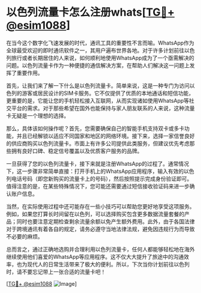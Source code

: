 # 以色列流量卡怎么注册whats[[TG💪+ @esim1088](https://t.me/s/esim1088)]

在当今这个数字化飞速发展的时代，通讯工具的重要性不言而喻。WhatsApp作为全球最受欢迎的即时通讯软件之一，其用户遍布世界各地。对于许多计划前往以色列旅行或者长期居住的人来说，如何顺利地使用WhatsApp成为了一个亟需解决的问题。以色列流量卡作为一种便捷的通信解决方案，在帮助人们解决这一问题上发挥了重要作用。

首先，让我们来了解一下什么是以色列流量卡。简单来说，这是一种专门为访问以色列的游客或居民设计的SIM卡服务。它不仅提供了优质的本地通话和短信功能，更重要的是，它能让您的手机轻松接入互联网，从而实现诸如使用WhatsApp等社交平台的需求。对于那些希望在国外也能保持与家人朋友联系的人来说，这种流量卡无疑是一个理想的选择。

那么，具体该如何操作呢？首先，您需要确保自己的智能手机支持双卡或多卡功能，并且已经解锁以适应不同国家和地区的网络环境。接下来，选择一家信誉良好的供应商购买以色列流量卡。市面上有许多公司提供此类服务，但建议优先考虑那些拥有良好口碑、稳定信号覆盖以及优质客户服务的品牌。

一旦获得了您的以色列流量卡，接下来就是注册WhatsApp的过程了。通常情况下，这一步骤非常简单直接：打开手机上的WhatsApp应用程序，输入有效的以色列电话号码（即您新购买的流量卡上的号码），然后按照提示完成身份验证即可。值得注意的是，在某些特殊情况下，您可能还需要通过短信接收验证码来进一步确认账户信息。

当然，在实际使用过程中还可能存在一些小技巧可以帮助您更好地享受这项服务。例如，如果您打算长时间留在以色列，可以选择购买包含更多数据流量套餐的产品；同时也要注意定期检查剩余流量余额以免产生额外费用。此外，由于各国法律对于跨境通讯有着各自的规定，请务必遵守当地法律法规，避免因违规行为而导致不必要的麻烦。

总而言之，通过正确地选购并合理利用以色列流量卡，任何人都能够轻松地在海外继续使用他们喜爱的WhatsApp等应用程序。这不仅大大提升了旅途中的沟通效率，也为现代人的日常生活带来了极大的便利。所以，下次当你计划前往以色列时，请不要忘记带上一张合适的流量卡吧！

[[TG💪+ @esim1088](https://t.me/s/esim1088) ![Image](https://i.postimg.cc/4NQfJmqS/Snipaste-2025-05-13-00-14-12.png)]